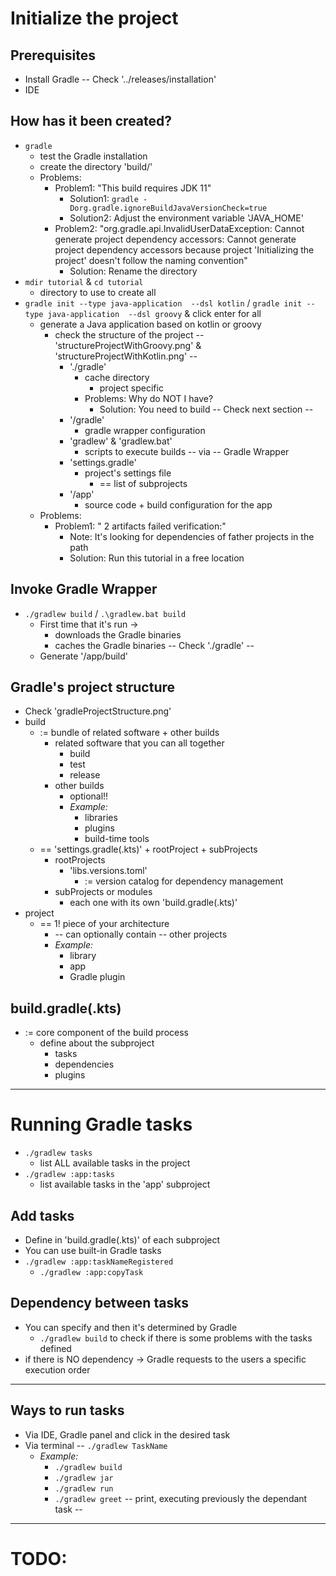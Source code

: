 # Initialize the project

## Prerequisites
* Install Gradle  -- Check '../releases/installation'
* IDE

## How has it been created?
* `gradle`
  * test the Gradle installation
  * create the directory 'build/'
  * Problems:
    * Problem1: "This build requires JDK 11"
      * Solution1: `gradle -Dorg.gradle.ignoreBuildJavaVersionCheck=true`
      * Solution2: Adjust the environment variable 'JAVA_HOME'
    * Problem2: "org.gradle.api.InvalidUserDataException: Cannot generate project dependency accessors: Cannot generate project dependency accessors because project 'Initializing the project' doesn't follow the naming convention"
      * Solution: Rename the directory
* `mdir tutorial` & `cd tutorial` 
  * directory to use to create all
* `gradle init --type java-application  --dsl kotlin` / `gradle init --type java-application  --dsl groovy` & click enter for all
  * generate a Java application based on kotlin or groovy
    * check the structure of the project -- 'structureProjectWithGroovy.png' & 'structureProjectWithKotlin.png' -- 
      * './gradle'
        * cache directory
          * project specific
        * Problems: Why do NOT I have?
          * Solution: You need to build -- Check next section --
      * '/gradle'
        * gradle wrapper configuration
      * 'gradlew' & 'gradlew.bat'
        * scripts to execute builds -- via -- Gradle Wrapper
      * 'settings.gradle'
        * project's settings file
          * == list of subprojects
      * '/app'
        * source code + build configuration for the app
  * Problems:
    * Problem1: " 2 artifacts failed verification:"
      * Note: It's looking for dependencies of father projects in the path
      * Solution: Run this tutorial in a free location

## Invoke Gradle Wrapper
* `./gradlew build` / `.\gradlew.bat build`
  * First time that it's run -> 
    * downloads the Gradle binaries
    * caches the Gradle binaries -- Check './gradle' --
  * Generate '/app/build'

## Gradle's project structure
* Check 'gradleProjectStructure.png'
* build 
  * := bundle of related software + other builds
    * related software that you can all together
      * build
      * test
      * release
    * other builds
      * optional!!
      * _Example:_
        * libraries
        * plugins
        * build-time tools
  * == 'settings.gradle(.kts)' + rootProject + subProjects
    * rootProjects
      * 'libs.versions.toml'
        * := version catalog for dependency management
    * subProjects or modules
      * each one with its own 'build.gradle(.kts)'
* project
  * == 1! piece of your architecture
    * -- can optionally contain -- other projects
    * _Example:_
      * library
      * app
      * Gradle plugin

## build.gradle(.kts)
* := core component of the build process
  * define about the subproject
    * tasks
    * dependencies
    * plugins
  

---

# Running Gradle tasks
* `./gradlew tasks`
  * list ALL available tasks in the project
* `./gradlew :app:tasks`
  * list available tasks in the 'app' subproject
## Add tasks
* Define in 'build.gradle(.kts)' of each subproject
* You can use built-in Gradle tasks
* `./gradlew :app:taskNameRegistered`
  * `./gradlew :app:copyTask`
## Dependency between tasks
* You can specify and then it's determined by Gradle
  * `./gradlew build` to check if there is some problems with the tasks defined
* if there is NO dependency -> Gradle requests to the users a specific execution order
 


---
## Ways to run tasks
* Via IDE, Gradle panel and click in the desired task
* Via terminal -- `./gradlew TaskName`
  * _Example:_
    * `./gradlew build`
    * `./gradlew jar`
    * `./gradlew run`
    * `./gradlew greet` -- print, executing previously the dependant task -- 

---

# TODO: